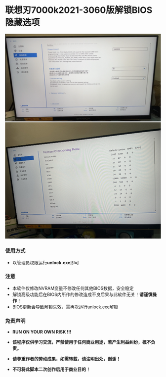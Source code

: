 # 联想刃7000k2021-3060版解锁BIOS隐藏选项

<img src="./doc/1.png" style="zoom: 60%;" />

<img src="./doc/2.png" style="zoom:80%;" />

### 使用方式

* 以管理员权限运行**unlock.exe**即可

### 注意

* 本软件仅修改NVRAM变量不修改任何其他BIOS数据，安全稳定
* 解锁高级功能后在BIOS内所作的修改造成不良后果与此软件无关！**请谨慎操作！**
* BIOS更新会导致解锁失效，需再次运行unlock.exe解锁

### 免责声明

- **RUN ON YOUR OWN RISK !!!**

- **该程序仅供学习交流，严禁使用于任何商业用途，若产生利益纠纷，概不负责。**

- **请尊重作者的劳动成果，如需转载，请注明出处，谢谢！**

- **不可将此脚本二次创作后用于商业目的！**

  

